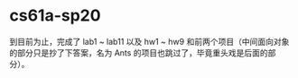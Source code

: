 # cs61a-sp20

到目前为止，完成了 lab1 ~ lab11 以及 hw1 ~ hw9 和前两个项目（中间面向对象的部分只是抄了下答案，名为 Ants 的项目也跳过了，毕竟重头戏是后面的部分）。
